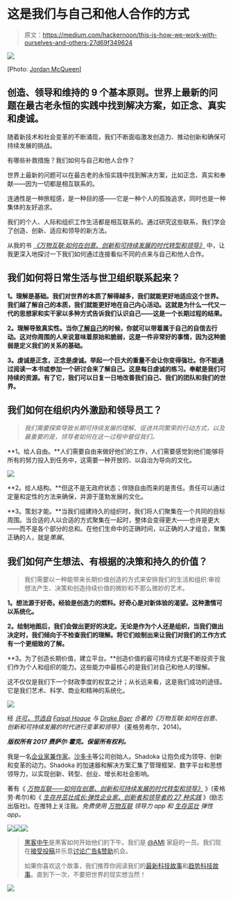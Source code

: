 # 这是我们与自己和他人合作的方式

> 原文：<https://medium.com/hackernoon/this-is-how-we-work-with-ourselves-and-others-27d69f349624>

![](img/ac8877487ac21a517d166eb59f119ad4.png)

[Photo: [Jordan McQueen](https://unsplash.com/@jordanfmcqueen)]

## 创造、领导和维持的 9 个基本原则。世界上最新的问题在最古老永恒的实践中找到解决方案，如正念、真实和虔诚。

随着新技术和社会变革的不断涌现，我们不断面临激发创造力、推动创新和确保可持续发展的挑战。

有哪些补救措施？我们如何与自己和他人合作？

世界上最新的问题可以在最古老的永恒实践中找到解决方案，比如正念、真实和奉献——因为一切都是相互联系的。

连通性是一种旅程感，是一种目的感——它是一种个人的孤独追求，同时也是一种集体的友好追求。

我们的个人、人际和组织工作生活都是相互联系的。通过研究这些联系，我们学会了创造、创新、适应和领导的新方法。

从我的书 [*《万物互联:如何在创意、创新和可持续发展的时代转型和领导》*](http://www.everythingconnectsthebook.com/) 中，让我更深入地探讨一下我们如何通过连接看似不同的点来与自己和他人合作。

## 我们如何将日常生活与世卫组织联系起来？

**1。理解是基础。我们对世界的本质了解得越多，我们就能更好地适应这个世界。我们越了解自己的本质，我们就能更好地在自己内心活动。这就是为什么一代又一代的思想家和实干家以多种方式告诉我们认识自己——这是一个长期过程的结果。**

**2。理解导致真实性。当你[了解自己](https://www.fastcompany.com/3004785/self-improvement-strategies-becoming-more-authentic-leader)的时候，你就可以带着属于自己的自信去行动。这对你周围的人来说意味着原始和脆弱，这是一件非常好的事情，因为这种脆弱是定义我们的关系的基础。**

**3。虔诚是正念，正念是虔诚。举起一个巨大的重量不会让你变得强壮。你不能通过阅读一本书或参加一个研讨会来了解自己。这是每日虔诚的练习。奉献是我们可持续的资源。有了它，我们可以日复一日地改善我们自己、我们的团队和我们的世界。**

## 我们如何在组织内外激励和领导员工？

> *我们需要探索导致长期可持续发展的理解、促进共同繁荣的行动方式，以及最重要的是，领导者如何在这一过程中督促我们。*

**1。给人自由。**人们需要自由来做好他们的工作，人们需要感觉到他们能够将所有的努力投入到任务中，这需要一种开放的、以自治为导向的文化。

![](img/8aee2ca06df880dda25eebd215c44767.png)

**2。给人结构。**但这不是无政府状态；伴随自由而来的是责任。责任可以通过定量和定性的方法来确保，并源于蓬勃发展的文化。

**3。策划才能。**当我们组建持久的组织时，我们将人们聚集在一个共同的目标周围。当合适的人以合适的方式聚集在一起时，整体会变得更大——也许是更大——而不是各个部分的总和。在他们生命中的正确时间，以正确的人才组合，聚集正确的人，就是*策展*。

## 我们如何产生想法、有根据的决策和持久的价值？

> 我们需要以一种能带来长期价值创造的方式来安排我们的生活和组织:审视想法产生、决策和创造持续价值的微妙和不那么微妙的艺术。

**1。想法源于好奇。经验是创造力的燃料。好奇心是对新体验的渴望。这种激情可以系统化。**

**2。绘制地图后，我们会做出更好的决定。无论是作为个人还是组织，当我们做出决定时，我们倾向于不检查我们的理解。将它们绘制出来让我们对我们的工作方式有一个更细致的了解。**

**3。为了创造长期价值，建立平台。**创造价值的最可持续方式是不断投资于我们作为个人和组织的能力。这些能力中最核心的是我们对自己和他人的理解。

这不仅仅是我们下一个财政季度的权宜之计；从长远来看，这是我们成功的途径。它是我们艺术、科学、商业和精神的系统化。

![](img/80eecf29c48e382adc9dbad683ca1ff1.png)

经 [*许可，节选自*](http://www.everythingconnectsthebook.com/) *[Faisal Hoque](https://www.fastcompany.com/user/faisal-hoque) 与 [Drake Baer](https://www.fastcompany.com/user/drake-baer) 合著的《万物互联:如何在创意、创新和可持续发展的时代进行变革和领导》* (麦格劳希尔，2014)。

***版权所有 2017 费萨尔·霍克。保留所有权利。***

我是一名[企业家兼作家](http://faisalhoque.com/speaking/)。[沙多卡](http://shadoka.com/)等公司创始人。Shadoka 让抱负成为领导、创新和变革的动力。Shadoka 的加速器和解决方案汇集了管理框架、数字平台和思想领导力，以实现创新、转型、创业、增长和社会影响。

著有《 [*万物互联——如何在创意、创新和可持续发展的时代转型和领导》*](http://www.amazon.com/Everything-Connects-Creativity-Innovation-Sustainability/dp/0071830758/ref=sr_1_1?ie=UTF8&qid=1376488798&sr=8-1&keywords=everything+connects%2Bfaisal+hoque) 》(麦格劳·希尔)和《 [*生存并茁壮成长:弹性企业家、创新者和领导者的 27 种实践*](http://survivetothrive.pub/) 》(励志出版社)。在推特上关注我。*免费使用* [*万物互联*](http://app.everythingconnectsthebook.com/login.php) *领导力 app 和* [*生存茁壮*](http://app.survivetothrive.pub/login.php) *弹性 app。*

[![](img/50ef4044ecd4e250b5d50f368b775d38.png)](http://bit.ly/HackernoonFB)[![](img/979d9a46439d5aebbdcdca574e21dc81.png)](https://goo.gl/k7XYbx)[![](img/2930ba6bd2c12218fdbbf7e02c8746ff.png)](https://goo.gl/4ofytp)

> [黑客中午](http://bit.ly/Hackernoon)是黑客如何开始他们的下午。我们是 [@AMI](http://bit.ly/atAMIatAMI) 家庭的一员。我们现在[接受投稿](http://bit.ly/hackernoonsubmission)并乐意[讨论广告&赞助](mailto:partners@amipublications.com)机会。
> 
> 如果你喜欢这个故事，我们推荐你阅读我们的[最新科技故事](http://bit.ly/hackernoonlatestt)和[趋势科技故事](https://hackernoon.com/trending)。直到下一次，不要把世界的现实想当然！

![](img/be0ca55ba73a573dce11effb2ee80d56.png)